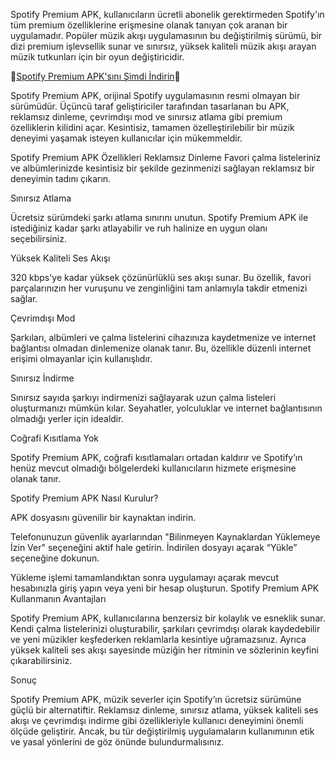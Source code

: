 Spotify Premium APK, kullanıcıların ücretli abonelik gerektirmeden Spotify'ın tüm premium özelliklerine erişmesine olanak tanıyan çok aranan bir uygulamadır. Popüler müzik akışı uygulamasının bu değiştirilmiş sürümü, bir dizi premium işlevsellik sunar ve sınırsız, yüksek kaliteli müzik akışı arayan müzik tutkunları için bir oyun değiştiricidir.

🪬[Spotify Premium APK'sını Şimdi İndirin](https://spotifyapk.info.tr/)🪬

Spotify Premium APK, orijinal Spotify uygulamasının resmi olmayan bir sürümüdür. Üçüncü taraf geliştiriciler tarafından tasarlanan bu APK, reklamsız dinleme, çevrimdışı mod ve sınırsız atlama gibi premium özelliklerin kilidini açar. Kesintisiz, tamamen özelleştirilebilir bir müzik deneyimi yaşamak isteyen kullanıcılar için mükemmeldir.

Spotify Premium APK Özellikleri Reklamsız Dinleme Favori çalma listeleriniz ve albümlerinizde kesintisiz bir şekilde gezinmenizi sağlayan reklamsız bir deneyimin tadını çıkarın.

Sınırsız Atlama

Ücretsiz sürümdeki şarkı atlama sınırını unutun. Spotify Premium APK ile istediğiniz kadar şarkı atlayabilir ve ruh halinize en uygun olanı seçebilirsiniz.

Yüksek Kaliteli Ses Akışı

320 kbps'ye kadar yüksek çözünürlüklü ses akışı sunar. Bu özellik, favori parçalarınızın her vuruşunu ve zenginliğini tam anlamıyla takdir etmenizi sağlar.

Çevrimdışı Mod

Şarkıları, albümleri ve çalma listelerini cihazınıza kaydetmenize ve internet bağlantısı olmadan dinlemenize olanak tanır. Bu, özellikle düzenli internet erişimi olmayanlar için kullanışlıdır.

Sınırsız İndirme

Sınırsız sayıda şarkıyı indirmenizi sağlayarak uzun çalma listeleri oluşturmanızı mümkün kılar. Seyahatler, yolculuklar ve internet bağlantısının olmadığı yerler için idealdir.

Coğrafi Kısıtlama Yok

Spotify Premium APK, coğrafi kısıtlamaları ortadan kaldırır ve Spotify’ın henüz mevcut olmadığı bölgelerdeki kullanıcıların hizmete erişmesine olanak tanır.

Spotify Premium APK Nasıl Kurulur?

APK dosyasını güvenilir bir kaynaktan indirin.

Telefonunuzun güvenlik ayarlarından "Bilinmeyen Kaynaklardan Yüklemeye İzin Ver" seçeneğini aktif hale getirin. İndirilen dosyayı açarak “Yükle” seçeneğine dokunun.

Yükleme işlemi tamamlandıktan sonra uygulamayı açarak mevcut hesabınızla giriş yapın veya yeni bir hesap oluşturun. Spotify Premium APK Kullanmanın Avantajları

Spotify Premium APK, kullanıcılarına benzersiz bir kolaylık ve esneklik sunar. Kendi çalma listelerinizi oluşturabilir, şarkıları çevrimdışı olarak kaydedebilir ve yeni müzikler keşfederken reklamlarla kesintiye uğramazsınız. Ayrıca yüksek kaliteli ses akışı sayesinde müziğin her ritminin ve sözlerinin keyfini çıkarabilirsiniz.

Sonuç

Spotify Premium APK, müzik severler için Spotify’ın ücretsiz sürümüne güçlü bir alternatiftir. Reklamsız dinleme, sınırsız atlama, yüksek kaliteli ses akışı ve çevrimdışı indirme gibi özellikleriyle kullanıcı deneyimini önemli ölçüde geliştirir. Ancak, bu tür değiştirilmiş uygulamaların kullanımının etik ve yasal yönlerini de göz önünde bulundurmalısınız.
